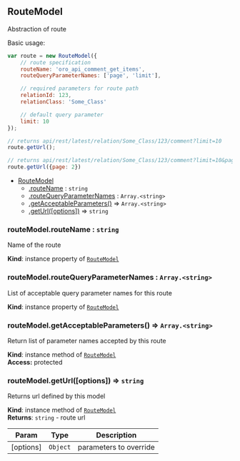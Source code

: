 <a name="module_RouteModel"></a>
## RouteModel
Abstraction of routeBasic usage:```javascriptvar route = new RouteModel({    // route specification    routeName: 'oro_api_comment_get_items',    routeQueryParameterNames: ['page', 'limit'],    // required parameters for route path    relationId: 123,    relationClass: 'Some_Class'    // default query parameter    limit: 10});// returns api/rest/latest/relation/Some_Class/123/comment?limit=10route.getUrl();// returns api/rest/latest/relation/Some_Class/123/comment?limit=10&page=2route.getUrl({page: 2})```


* [RouteModel](#module_RouteModel)
  * [.routeName](#module_RouteModel#routeName) : <code>string</code>
  * [.routeQueryParameterNames](#module_RouteModel#routeQueryParameterNames) : <code>Array.&lt;string&gt;</code>
  * [.getAcceptableParameters()](#module_RouteModel#getAcceptableParameters) ⇒ <code>Array.&lt;string&gt;</code>
  * [.getUrl([options])](#module_RouteModel#getUrl) ⇒ <code>string</code>

<a name="module_RouteModel#routeName"></a>
### routeModel.routeName : <code>string</code>
Name of the route

**Kind**: instance property of <code>[RouteModel](#module_RouteModel)</code>  
<a name="module_RouteModel#routeQueryParameterNames"></a>
### routeModel.routeQueryParameterNames : <code>Array.&lt;string&gt;</code>
List of acceptable query parameter names for this route

**Kind**: instance property of <code>[RouteModel](#module_RouteModel)</code>  
<a name="module_RouteModel#getAcceptableParameters"></a>
### routeModel.getAcceptableParameters() ⇒ <code>Array.&lt;string&gt;</code>
Return list of parameter names accepted by this route

**Kind**: instance method of <code>[RouteModel](#module_RouteModel)</code>  
**Access:** protected  
<a name="module_RouteModel#getUrl"></a>
### routeModel.getUrl([options]) ⇒ <code>string</code>
Returns url defined by this model

**Kind**: instance method of <code>[RouteModel](#module_RouteModel)</code>  
**Returns**: <code>string</code> - route url  

| Param | Type | Description |
| --- | --- | --- |
| [options] | <code>Object</code> | parameters to override |

